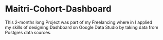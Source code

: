 # Maitri-Cohort-Dashboard
This 2-months long Project was part of my Freelancing where in I applied my skills of designing Dashboard on Google Data Studio by taking data from Postgres data sources.
